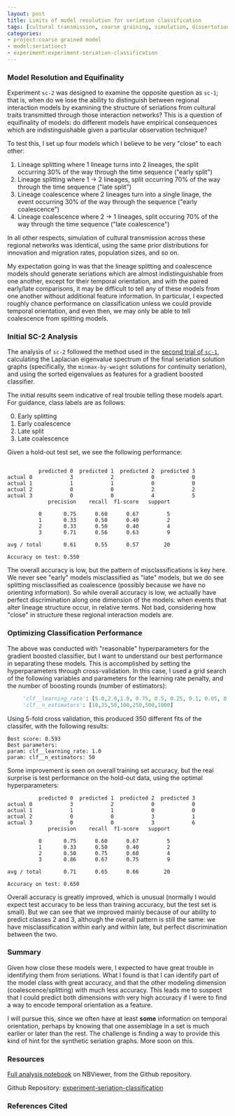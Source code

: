 ```yaml
---
layout: post
title: Limits of model resolution for seriation classification 
tags: [cultural transmission, coarse graining, simulation, dissertation, seriation, algorithms, ML]
categories:
- project:coarse grained model
- model:seriationct
- experiment:experiment-seriation-classification
---
```


### Model Resolution and Equifinality ###

Experiment `sc-2` was designed to examine the opposite question as `sc-1`; that is, when do we lose the ability to distinguish between regional interaction models by examining the structure of seriations from cultural traits transmitted through those interaction networks?  This is a question of equifinality of models:  do different models have empirical consequences which are indistinguishable given a particular observation technique?  

To test this, I set up four models which I believe to be very "close" to each other:

1.  Lineage splitting where 1 lineage turns into 2 lineages, the split occurring 30% of the way through the time sequence ("early split")
2.  Lineage splitting where 1 $\rightarrow$ 2 lineages, split occurring 70% of the way through the time sequence ("late split")
3.  Lineage coalescence where 2 lineages turn into a single linage, the event occurring 30% of the way through the sequence ("early coalescence")
4.  Lineage coalescence where 2 $\rightarrow$ 1 lineages, split occuring 70% of the way through the time sequence ("late coalescence")

In all other respects, simulation of cultural transmission across these regional networks was identical, using the same prior distributions for innovation and migration rates, population sizes, and so on. 

My expectation going in was that the lineage splitting and coalescence models should generate seriations which are almost indistinguishable from one another, except for their temporal orientation, and with the paired early/late comparisons, it may be difficult to tell any of these models from one another without additional feature information.  In particular, I expected roughly chance performance on classification unless we could provide temporal orientation, and even then, we may only be able to tell coalescence from splitting models.   


### Initial SC-2 Analysis ###

The analysis of `sc-2` followed the method used in the [second trial of `sc-1`](http://notebook.madsenlab.org/project:coarse%20grained%20model/model:seriationct/experiment:experiment-seriation-classification/2016/02/16/feature-engineering-seriation-classification.html), calculating the Laplacian eigenvalue spectrum of the final seriation solution graphs (specifically, the `minmax-by-weight` solutions for continuity seriation), and using the sorted eigenvalues as features for a gradient boosted classifier.  

The initial results seem indicative of real trouble telling these models apart.  For guidance, class labels are as follows:

0.  Early splitting
1.  Early coalescence
2.  Late split
3.  Late coalescence

Given a hold-out test set, we see the following performance:

```

          predicted 0  predicted 1  predicted 2  predicted 3
actual 0            3            2            0            0
actual 1            1            1            0            0
actual 2            0            0            2            2
actual 3            0            0            4            5
             precision    recall  f1-score   support

          0       0.75      0.60      0.67         5
          1       0.33      0.50      0.40         2
          2       0.33      0.50      0.40         4
          3       0.71      0.56      0.63         9

avg / total       0.61      0.55      0.57        20

Accuracy on test: 0.550
```

The overall accuracy is low, but the pattern of misclassifications is key here.  We never see "early" models misclassified as "late" models, but we do see splitting misclassified as coalescence (possibly because we have no orienting information).  So while overall accuracy is low, we actually have perfect discrimination along one dimension of the models:  when events that alter lineage structure occur, in relative terms.  Not bad, considering how "close" in structure these regional interaction models are.  

### Optimizing Classification Performance ###

The above was conducted with "reasonable" hyperparameters for the gradient boosted classifier, but I want to understand our best performance in separating these models.  This is accomplished by setting the hyperparameters through cross-validation.  In this case, I used a grid search of the following variables and parameters for the learning rate penalty, and the number of boosting rounds (number of estimators):

```python
     'clf__learning_rate': [5.0,2.0,1.0, 0.75, 0.5, 0.25, 0.1, 0.05, 0.01, 0.005],
     'clf__n_estimators': [10,25,50,100,250,500,1000]
```

Using 5-fold cross validation, this produced 350 different fits of the classifer, with the following results:

```
Best score: 0.593
Best parameters:
param: clf__learning_rate: 1.0
param: clf__n_estimators: 50
```

Some improvement is seen on overall training set accuracy, but the real surprise is test performance on the hold-out data, using the optimal hyperparameters:

```
          predicted 0  predicted 1  predicted 2  predicted 3
actual 0            3            2            0            0
actual 1            1            1            0            0
actual 2            0            0            3            1
actual 3            0            0            3            6
             precision    recall  f1-score   support

          0       0.75      0.60      0.67         5
          1       0.33      0.50      0.40         2
          2       0.50      0.75      0.60         4
          3       0.86      0.67      0.75         9

avg / total       0.71      0.65      0.66        20

Accuracy on test: 0.650
```

Overall accuracy is greatly improved, which is unusual (normally I would expect test accuracy to be less than training accuracy, but the test set is small).  But we can see that we improved mainly because of our ability to predict classes 2 and 3, although the overall pattern is still the same:  we have misclassification within early and within late, but perfect discrimination between the two.

### Summary ###

Given how close these models were, I expected to have great trouble in identifying them from seriations.  What I found is that I can identify part of the model class with great accuracy, and that the other modeling dimension (coalescence/splitting) with much less accuracy.  This leads me to suspect that I could predict both dimensions with very high accuracy if I were to find a way to encode temporal orientation as a feature. 

I will pursue this, since we often have at least **some** information on temporal orientation, perhaps by knowing that one assemblage in a set is much earlier or later than the rest.  The challenge is finding a way to provide this kind of hint for the synthetic seriation graphs.  More soon on this.



### Resources ###

[Full analysis notebook](http://nbviewer.jupyter.org/gist/anonymous/f6a18712ee1077d1a329) on NBViewer, from the Github repository.

Github Repository:  [experiment-seriation-classification](https://github.com/mmadsen/experiment-seriation-classification) 





### References Cited ###

